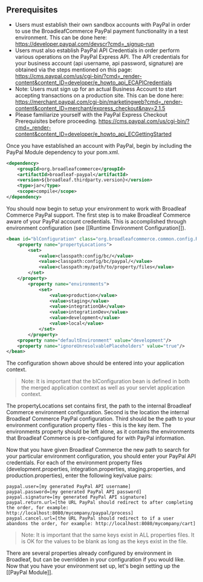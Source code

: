 ## Prerequisites

- Users must establish their own sandbox accounts with PayPal in order to use the BroadleafCommerce PayPal payment functionality in a test environment. This can be done here: https://developer.paypal.com/devscr?cmd=_signup-run
- Users must also establish PayPal API Credentials in order perform various operations on the PayPal Express API. The API credentials for your business account (api username, api password, signature) are obtained via the steps mentioned on this page: https://cms.paypal.com/us/cgi-bin/?cmd=_render-content&content_ID=developer/e_howto_api_ECAPICredentials
- Note: Users must sign up for an actual Business Account to start accepting transactions on a production site. This can be done here: https://merchant.paypal.com/cgi-bin/marketingweb?cmd=_render-content&content_ID=merchant/express_checkout&nav=2.1.5
- Please familiarize yourself with the PayPal Express Checkout Prerequisites before proceeding. https://cms.paypal.com/us/cgi-bin/?cmd=_render-content&content_ID=developer/e_howto_api_ECGettingStarted

Once you have established an account with PayPal, begin by including the PayPal Module dependency to your pom.xml.

```xml
<dependency>
    <groupId>org.broadleafcommerce</groupId>
    <artifactId>broadleaf-paypal</artifactId>
    <version>${broadleaf.thirdparty.version}</version>
    <type>jar</type>
    <scope>compile</scope>
</dependency>
```

You should now begin to setup your environment to work with Broadleaf Commerce PayPal support. The first step is to make Broadleaf Commerce aware of your PayPal account credentials. This is accomplished through environment configuration (see [[Runtime Environment Configuration]]).

```xml
<bean id="blConfiguration" class="org.broadleafcommerce.common.config.RuntimeEnvironmentPropertiesConfigurer">
    <property name="propertyLocations">
        <set>
            <value>classpath:config/bc/</value>
            <value>classpath:config/bc/paypal/</value>
            <value>classpath:my/path/to/property/files</value>
        </set>
    </property>
        <property name="environments">
            <set>
                <value>production</value>
                <value>staging</value>
                <value>integrationQA</value>
                <value>integrationDev</value>
                <value>development</value>
                <value>local</value>
            </set>
        </property>
    <property name="defaultEnvironment" value="development"/>
    <property name="ignoreUnresolvablePlaceholders" value="true"/>
</bean>
```

The configuration shown above should be entered into your application context. 
> Note: It is important that the blConfiguration bean is defined in both the merged application context as well as your servlet application context.

The propertyLocations set contains first, the path to the internal Broadleaf Commerce environment configuration. Second is the location the internal Broadleaf Commerce PayPal configuration. Third should be the path to your environment configuration property files - this is the key item. The environments property should be left alone, as it contains the environments that Broadleaf Commerce is pre-configured for with PayPal information.

Now that you have given Broadleaf Commerce the new path to search for your particular environment configuration, you should enter your PayPal API credentials. For each of the environment property files (development.properties, integration.properties, staging.properties, and production.properties), enter the following key/value pairs:

    paypal.user=[my generated PayPal API username]
	paypal.password=[my generated PayPal API password]
	paypal.signature=[my generated PayPal API signature]
	paypal.return.url=[the URL PayPal should redirect to after completing the order, for example: http://localhost:8080/mycompany/paypal/process]
	paypal.cancel.url=[the URL PayPal should redirect to if a user abandons the order, for example: http://localhost:8080/mycompany/cart]

> Note: It is important that the same keys exist in ALL properties files. It is OK for the values to be blank as long as the keys exist in the file.

There are several properties already configured by environment in Broadleaf, but can be overridden in your configuration if you would like. 
Now that you have your environment set up, let's begin setting up the [[PayPal Module]].
